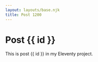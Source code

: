 ```yaml
---
layout: layouts/base.njk
title: Post 1200
---
```


# Post {{ id }}

This is post {{ id }} in my Eleventy project.
